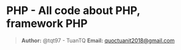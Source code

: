 # PHP - All code about PHP, framework PHP

> **Author:** @tqt97 - TuanTQ
> **Email:** quoctuanit2018@gmail.com
